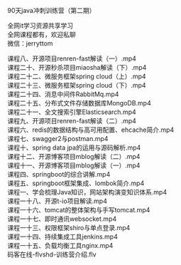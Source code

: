 90天java冲刺训练营（第二期）

全网it学习资源共享学习<br>全网课程都有，欢迎私聊<br>微信：jerryttom<br>

课程八、开源项目renren-fast解读（一）.mp4<br> 课程二十、开源秒杀项目miaosha解读（下）.mp4<br> 课程二十二、微服务框架spring cloud（上）.mp4<br> 课程二十三、微服务框架spring cloud（下）.mp4<br> 课程二十四、消息中间件RabbitMq.mp4<br> 课程二十五、分布式文件存储数据库MongoDB.mp4<br> 课程二十一、全文搜索引擎Elasticsearch.mp4<br> 课程九、开源项目renren-fast解读（二）.mp4<br> 课程六、redis的数据结构与高可用配置、ehcache简介.mp4<br> 课程七、swagger2与postman.mp4<br> 课程十、spring data jpa的运用与源码解析.mp4<br> 课程十二、开源博客项目mblog解读（二）.mp4<br> 课程十一、开源博客项目mblog解读（一）.mp4<br> 课程四、springboot的综合讲解.mp4<br> 课程五、springboot框架集成、lombok简介.mp4<br> 课程一、学会梳理Java知识，网站架构演变知识体系.mp4<br> 课程一十八、开源t-io项目解读.mp4<br> 课程一十六、tomcat的整体架构与手写tomcat.mp4<br> 课程一十七、即时通讯websocket.mp4<br> 课程一十三、权限框架shiro与单点登录.mp4<br> 课程一十四、持续集成工具jenkins.mp4<br> 课程一十五、负载均衡工具nginx.mp4<br> 码客在线-flvshd-训练营介绍.flv<span style="font-family: &amp;quot;">&nbsp; &nbsp;&nbsp; &nbsp;</span>